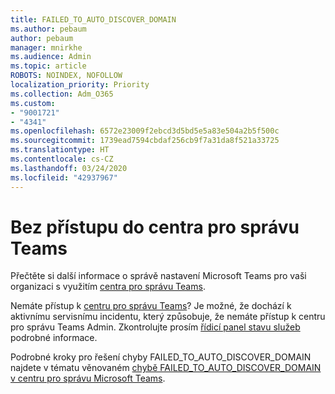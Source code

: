 ```yaml
---
title: FAILED_TO_AUTO_DISCOVER_DOMAIN
ms.author: pebaum
author: pebaum
manager: mnirkhe
ms.audience: Admin
ms.topic: article
ROBOTS: NOINDEX, NOFOLLOW
localization_priority: Priority
ms.collection: Adm_O365
ms.custom:
- "9001721"
- "4341"
ms.openlocfilehash: 6572e23009f2ebcd3d5bd5e5a83e504a2b5f500c
ms.sourcegitcommit: 1739ead7594cbdaf256cb9f7a31da8f521a33725
ms.translationtype: HT
ms.contentlocale: cs-CZ
ms.lasthandoff: 03/24/2020
ms.locfileid: "42937967"
---
```

# <a name="no-access-to-teams-admin-center"></a>Bez přístupu do centra pro správu Teams

Přečtěte si další informace o správě nastavení Microsoft Teams pro vaši organizaci s využitím [centra pro správu Teams](https://docs.microsoft.com/microsoftteams/enable-features-office-365).

Nemáte přístup k [centru pro správu Teams](https://docs.microsoft.com/microsoftteams/enable-features-office-365)? Je možné, že dochází k aktivnímu servisnímu incidentu, který způsobuje, že nemáte přístup k centru pro správu Teams Admin. Zkontrolujte prosím [řídicí panel stavu služeb](https://status.office365.com/) podrobné informace.

Podrobné kroky pro řešení chyby FAILED_TO_AUTO_DISCOVER_DOMAIN najdete v tématu věnovaném [chybě FAILED_TO_AUTO_DISCOVER_DOMAIN v centru pro správu Microsoft Teams](https://docs.microsoft.com/microsoftteams/troubleshoot/teams-administration/failed-to-auto-discover-domain-error-teams-admin-center).
